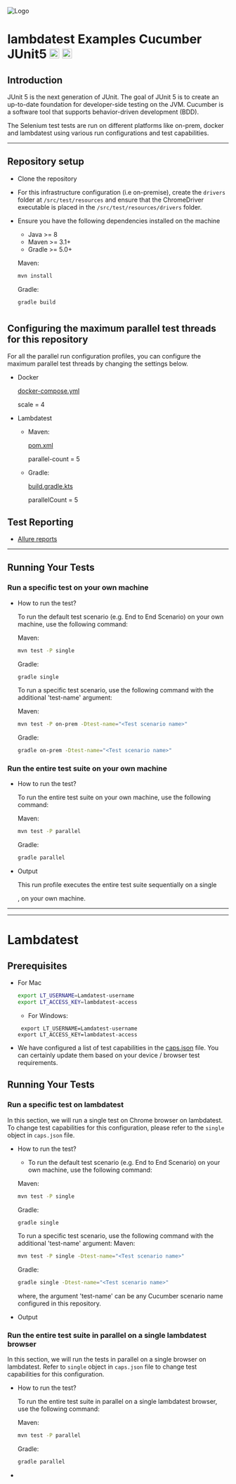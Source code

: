 ![Logo](https://www.facebook.com/lambdatest/)

# lambdatest Examples Cucumber JUnit5 <a href="https://cucumber.io"><img src="https://brandslogos.com/wp-content/uploads/images/large/cucumber-logo.png" alt="Cucumber" height="22" /></a> <a href="https://junit.org/junit5/"><img src="https://junit.org/junit5/assets/img/junit5-logo.png" alt="JUnit5" height="22" /></a>

## Introduction

JUnit 5 is the next generation of JUnit. The goal of JUnit 5 is to create an up-to-date foundation for developer-side testing on the JVM. Cucumber is a software tool that supports behavior-driven development (BDD).



The Selenium test tests are run on different platforms like on-prem, docker and lambdatest using various run configurations and test capabilities.

---

## Repository setup

- Clone the repository

- For this infrastructure configuration (i.e on-premise), create the `drivers` folder at `/src/test/resources` and ensure that the ChromeDriver executable is placed in the `/src/test/resources/drivers` folder.

- Ensure you have the following dependencies installed on the machine
  - Java >= 8
  - Maven >= 3.1+
  - Gradle >= 5.0+

  Maven:
    ```sh
    mvn install
    ```

  Gradle:
    ```sh
    gradle build
    ```

#





## Configuring the maximum parallel test threads for this repository

For all the parallel run configuration profiles, you can configure the maximum parallel test threads by changing the settings below.

- Docker

  [docker-compose.yml](docker-compose.yml)
  
  scale = 4

- Lambdatest

  - Maven:

    [pom.xml](pom.xml)

    parallel-count = 5

  - Gradle:

    [build.gradle.kts](build.gradle.kts)

    parallelCount = 5

## Test Reporting

- [Allure reports](#generating-allure-reports)

---


## Running Your Tests

### Run a specific test on your own machine

- How to run the test?

  To run the default test scenario (e.g. End to End Scenario) on your own machine, use the following command:

  Maven:
    ```sh
  mvn test -P single
  ```

  Gradle:
    ```sh 
  gradle single
  ```

  To run a specific test scenario, use the following command with the additional 'test-name' argument:

  Maven:
  ```sh
  mvn test -P on-prem -Dtest-name="<Test scenario name>"
  ```

  Gradle:
  ```sh
  gradle on-prem -Dtest-name="<Test scenario name>"
  ```


### Run the entire test suite on your own machine

- How to run the test?

  To run the entire test suite on your own machine, use the following command:

  Maven:
  ```sh
  mvn test -P parallel
  ```

  Gradle:
  ```sh
  gradle parallel
  ```

- Output

  This run profile executes the entire test suite sequentially on a single 
  
  , on your own machine.

  
---





---

# Lambdatest


## Prerequisites

- For Mac 

  ```sh
  export LT_USERNAME=Lamdatest-username
  export LT_ACCESS_KEY=lambdatest-access
  ```

  - For Windows:

  ```shell
   export LT_USERNAME=Lamdatest-username
  export LT_ACCESS_KEY=lambdatest-access
  ```

 
- We have configured a list of test capabilities in the [caps.json](resources/conf/caps/caps.json) file. You can certainly update them based on your device / browser test requirements.



## Running Your Tests

### Run a specific test on lambdatest

In this section, we will run a single test on Chrome browser on lambdatest. To change test capabilities for this configuration, please refer to the `single` object in `caps.json` file.

- How to run the test?

  - To run the default test scenario (e.g. End to End Scenario) on your own machine, use the following command:

  Maven:
  ```sh
  mvn test -P single
  ```

  Gradle:
    ```sh
  gradle single
  ```

  To run a specific test scenario, use the following command with the additional 'test-name' argument:
  Maven:
  ```sh
  mvn test -P single -Dtest-name="<Test scenario name>"
  ```

  Gradle:
  ```sh
  gradle single -Dtest-name="<Test scenario name>"
  ```

  where,  the argument 'test-name' can be any Cucumber scenario name configured in this repository.



- Output



### Run the entire test suite in parallel on a single lambdatest browser

In this section, we will run the tests in parallel on a single browser on lambdatest. Refer to `single` object in `caps.json` file to change test capabilities for this configuration.

- How to run the test?

  To run the entire test suite in parallel on a single lambdatest browser, use the following command:

  Maven:
  ```sh
  mvn test -P parallel
  ```
  Gradle:
    ```sh
  gradle parallel
  ```


-
